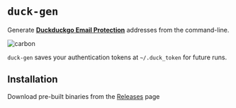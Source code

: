 # `duck-gen`

Generate [**Duckduckgo Email Protection**](https://spreadprivacy.com/protect-your-inbox-with-duckduckgo-email-protection/) addresses from the command-line.

![carbon](https://user-images.githubusercontent.com/16789070/193912937-4e73a05c-de41-45ad-901c-96bd5e54f92d.png)

`duck-gen` saves your authentication tokens at `~/.duck_token` for future runs. 

## Installation 

Download pre-built binaries from the [Releases](https://github.com/chowder/duck-gen/releases) page
